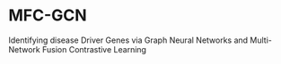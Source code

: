 # MFC-GCN
Identifying disease Driver Genes via Graph Neural Networks and Multi-Network Fusion Contrastive Learning
